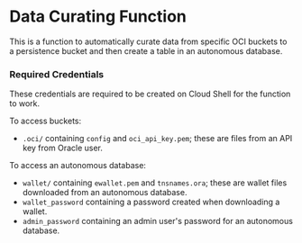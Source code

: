 # Data Curating Function

This is a function to automatically curate data from specific OCI buckets to a
persistence bucket and then create a table in an autonomous database.

### Required Credentials

These credentials are required to be created on Cloud Shell for the function to
work.

To access buckets:

- `.oci/` containing `config` and `oci_api_key.pem`; these are files from an API
key from Oracle user.

To access an autonomous database:

- `wallet/` containing `ewallet.pem` and `tnsnames.ora`; these are wallet files
downloaded from an autonomous database.
- `wallet_password` containing a password created when downloading a wallet.
- `admin_password` containing an admin user's password for an autonomous
database.
